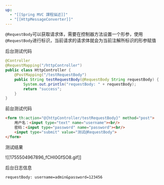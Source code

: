 ```yaml
---
up:
  - "[[Spring MVC 課程描述]]"
  - "[[HttpMessageConverter]]"
---
```

`@RequestBody`可以获取请求体，需要在控制器方法设置一个形参，使用`@RequestBody`进行标识，当前请求的请求体就会为当前注解所标识的形参赋值

后台测试代码

```java
@Controller
@RequestMapping("/httpController")
public class HttpController {
    @PostMapping("/testRequestBody")
    public String testRequestBody(@RequestBody String requestBody) {
        System.out.println("requestBody: " + requestBody);
        return "success";
    }
}
```

前台测试代码

```html
<form th:action="@{httpController/testRequestBody}" method="post">
    用户名：<input type="text" name="username"><br/>
    密码：<input type="password" name="password"><br/>
    <input type="submit" value="测试@RequestBody">
</form>
```

测试结果

![[1755504967896_fCHI0GfSO8.gif]]

后台日志信息

```shell
requestBody: username=admin&password=123456
```